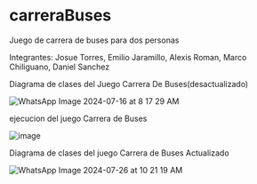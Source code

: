 # carreraBuses
Juego de carrera de buses para dos personas

Integrantes: Josue Torres, Emilio Jaramillo, Alexis Roman, Marco Chiliguano, Daniel Sanchez

Diagrama de clases del Juego Carrera De Buses(desactualizado)


![WhatsApp Image 2024-07-16 at 8 17 29 AM](https://github.com/user-attachments/assets/3b03e123-08fb-434c-b0ae-a91c4b30f816)

ejecucion del juego Carrera de Buses

![image](https://github.com/user-attachments/assets/6313b463-88da-4c74-b59b-61220e9f3ad8)

Diagrama de clases del juego Carrera de Buses Actualizado

![WhatsApp Image 2024-07-26 at 10 21 19 AM](https://github.com/user-attachments/assets/98e1a92f-b614-41e5-aa26-130c3c581ef6)
